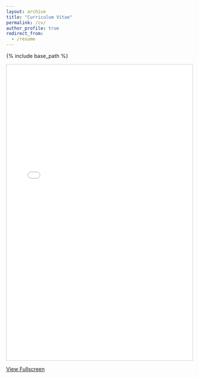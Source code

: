 ```yaml
---
layout: archive
title: "Curriculum Vitae"
permalink: /cv/
author_profile: true
redirect_from:
  - /resume
---
```


{% include base_path %}
<iframe src="/files/Nency_Dhameja_CV_2025.pdf" title="Nency Dhameja" width="100%" height="800px" style="border: 1px solid #ccc;">
  This browser does not support PDFs. Please download the PDF to view it: <a href="/files/Nency_Dhameja_CV_2025.pdf">Download PDF</a>.
</iframe>

<p><a href="/files/Nency_Dhameja_CV_2025.pdf" target="_blank">View Fullscreen</a></p>

